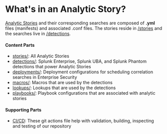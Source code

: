# What's in an Analytic Story?

[Analytic Stories](https://github.com/splunk/security-content/blob/develop/docs/stories_categories.md) and their corresponding searches are composed of **.yml** files (manifests) and associated .conf files. The stories reside in [/stories](https://github.com/splunk/security-content/tree/develop/stories) and the searches live in [/detections](https://github.com/splunk/security-content/tree/develop/detections). 

#### Content Parts
* [stories/](https://github.com/splunk/security-content/tree/develop/stories/): All Analytic Stories 
* [detections/](https://github.com/splunk/security-content/tree/develop/detections/): Splunk Enterprise, Splunk UBA, and Splunk Phantom detections that power Analytic Stories
* [deployments/](https://github.com/splunk/security-content/tree/develop/deployments/): Deployment configurations for scheduling correlation searches in Enterprise Security
* [macros/](https://github.com/splunk/security-content/tree/develop/macros/): Macros that are used by the detections
* [lookups/](https://github.com/splunk/security-content/tree/develop/lookups/): Lookups that are used by the detections
* [playbooks/](https://github.com/splunk/security-content/tree/develop/playbooks/): Playbook configurations that are associated with analytic stories

#### Supporting Parts
* [CI/CD](https://github.com/splunk/security_content/tree/develop/.github/workflows): These git actions file help with validation, building, inspecting and testing of our repository

